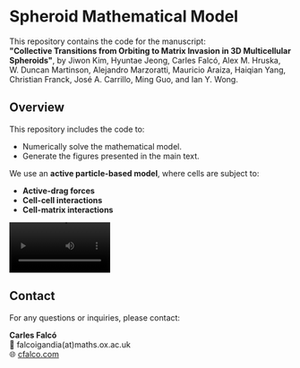 # Spheroid Mathematical Model

This repository contains the code for the manuscript:  
**"Collective Transitions from Orbiting to Matrix Invasion in 3D Multicellular Spheroids"**,
by Jiwon Kim, Hyuntae Jeong, Carles Falcó, Alex M. Hruska, W. Duncan Martinson, Alejandro Marzoratti, Mauricio Araiza, Haiqian Yang, Christian Franck, José A. Carrillo, Ming Guo, and Ian Y. Wong.  

## Overview  
This repository includes the code to:  
- Numerically solve the mathematical model.  
- Generate the figures presented in the main text.  

We use an **active particle-based model**, where cells are subject to:  
- **Active-drag forces**  
- **Cell-cell interactions**  
- **Cell-matrix interactions**

<video src='https://drive.google.com/file/d/1b4fm_LpxhrZrORwTDN7VkxeH36YJCLR6/view?usp=sharing' width=180/></video>

## Contact  
For any questions or inquiries, please contact:  

**Carles Falcó**  
📧 falcoigandia(at)maths.ox.ac.uk  
🌐 [cfalco.com](https://cfalco.com)  

